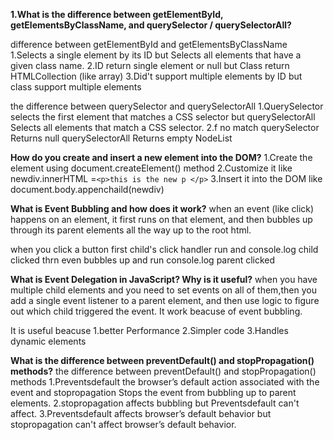 **1.What is the difference between getElementById, getElementsByClassName, and querySelector / querySelectorAll?**

difference between getElementById and getElementsByClassName
1.Selects a single element by its ID but Selects all elements that have a given class name.
2.ID return single element or null but Class return HTMLCollection (like array)
3.Did't support multiple elements by ID but class support multiple elements

the difference between querySelector and querySelectorAll
1.QuerySelector selects the first element that matches a CSS selector but querySelectorAll Selects all elements that match a CSS selector.
2.f no match querySelector Returns null querySelectorAll Returns empty NodeList

**How do you create and insert a new element into the DOM?**
1.Create the element using document.createElement() method
2.Customize it like newdiv.innerHTML =`<p>this is the new p </p>`
3.Insert it into the DOM like document.body.appenchaild(newdiv)

**What is Event Bubbling and how does it work?**
when an event (like click) happens on an element, it first runs on that element, and then bubbles up through its parent elements all the way up to the root html.

when you click a button first child's click handler run and console.log child clicked thrn even bubbles up and run console.log parent clicked

**What is Event Delegation in JavaScript? Why is it useful?**
when you have multiple child elements and you need to set events on all of them,then you add a single event listener to a parent element, and then use logic to figure out which child triggered the event. It work beacuse of event bubbling.

It is useful beacuse 
1.better Performance
2.Simpler code
3.Handles dynamic elements

**What is the difference between preventDefault() and stopPropagation() methods?**
the difference between preventDefault() and stopPropagation() methods
1.Preventsdefault the browser’s default action associated with the event and stopropagation Stops the event from bubbling up to parent elements.
2.stopropagation affects bubbling but Preventsdefault can't affect.
3.Preventsdefault affects browser’s default behavior but stopropagation can't affect browser’s default behavior.
